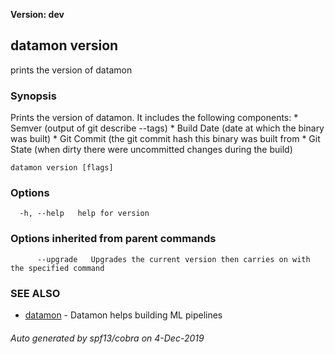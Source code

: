 **Version: dev**

## datamon version

prints the version of datamon

### Synopsis

Prints the version of datamon. It includes the following components:
	* Semver (output of git describe --tags)
	* Build Date (date at which the binary was built)
	* Git Commit (the git commit hash this binary was built from
	* Git State (when dirty there were uncommitted changes during the build)


```
datamon version [flags]
```

### Options

```
  -h, --help   help for version
```

### Options inherited from parent commands

```
      --upgrade   Upgrades the current version then carries on with the specified command
```

### SEE ALSO

* [datamon](datamon.md)	 - Datamon helps building ML pipelines

###### Auto generated by spf13/cobra on 4-Dec-2019
